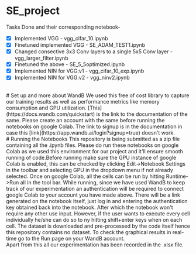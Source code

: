 # SE_project

Tasks Done and their corresponding notebook-
<br>
- [x] Implemented VGG - vgg_cifar_10.ipynb
- [x] Finetuned implemented VGG - SE_ADAM_TEST1.ipynb
- [x] Changed consective 3x3 Conv layers to a single 5x5 Conv layer - vgg_larger_filter.ipynb
- [x] Finetuned the above - SE_5_5optimized.ipynb
- [x] Implemented NIN for VGG:v1 - vgg_cifar_10_exp.ipynb
- [X] Implemented NIN for VGG:v2 - vgg_ninv2.ipynb
<br>
# Set up and more about WandB
We used this free of cost library to capture our training results as well as performance metrics like memory consumption and GPU utilization. [This](https://docs.wandb.com/quickstart) is the link to the documentation of the same. Please create an account with the same before running the notebooks on google Colab. The link to signup is in the documentation in case this [link](https://app.wandb.ai/login?signup=true) doesn't work.
<br>
# Running the Notebooks
This repository is being submitted as a zip file containing all the .ipynb files. Please do run these notebooks on google Colab as we used this environment for our project and it'll ensure smooth running of code.Before running make sure the GPU instance of google Colab is enabled, this can be checked by clicking Edit->Notebook Settings in the toolbar and selecting GPU in the dropdown menu if not already selected. Once on google Colab, all the cells can be run by hitting Runtime->Run all in the tool bar. While running, since we have used WandB to keep track of our experimentation an authentication will be required to connect google Colab to your account you have made above. There will be a link generated on the notebook itself, just log in and entering the authentication key obtained back into the notebook. After which the notebook won't require any other use input. However, if the user wants to execute every cell individually he/she can do so to ny hitting shift+enter keys when on each cell. The dataset is downloaded and pre-processed by the code itself hence this repository contains no dataset. To check the graphical results in real-time go to the Run page on your WandB account. 
<br>
Apart from this all our experimentation has been recorded in the .xlsx file.
